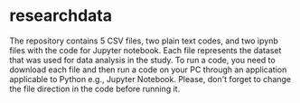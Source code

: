 # researchdata

The repository contains 5 CSV files, two plain text codes, and two ipynb files with the code for Jupyter notebook. Each file represents the dataset that was used for data analysis in the study. To run a code, you need to download each file and then run a code on your PC through an application applicable to Python e.g., Jupyter Notebook. Please, don't forget to change the file direction in the code before running it.
